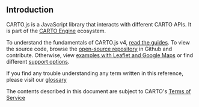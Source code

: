 ## Introduction

CARTO.js is a JavaScript library that interacts with different CARTO APIs. It is part of the [CARTO Engine](https://carto.com/pricing/engine/) ecosystem.

To understand the fundamentals of CARTO.js v4, [read the guides]({{site.cartojs_docs}}/guides/quickstart/). To view the source code, browse the [open-source repository](https://github.com/CartoDB/carto.js) in Github and contribute. Otherwise, view [examples with Leaflet and Google Maps]({{site.cartojs_docs}}/examples/) or find different [support options]({site.cartojs_docs}}/support/).

If you find any trouble understanding any term written in this reference, please visit our [glossary]({{site.cartojs_docs}}/guides/glossary/)

The contents described in this document are subject to CARTO's [Terms of Service](https://carto.com/legal/)
